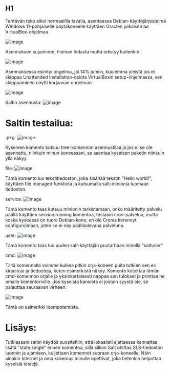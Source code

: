 ## H1

Tehtävän teko alkoi normaalilla tavalla, asentaessa Debian-käyttöjärjestelmä Windows 11-pohjaiselle pöytäkoneelle käyttäen Oraclen julkaisemaa VirtualBox-ohjelmaa

![image](https://github.com/user-attachments/assets/467c58d2-3abf-4b3c-8e23-f6acbae1176d)



Asennuksen sujuminen, hieman hidasta mutta edistyy kuitenkin..

![image](https://github.com/user-attachments/assets/24a3e75a-7a16-4123-97d5-c585990fd0f5)

Asennuksessa esiintyi ongelma, jäi 14% jumiin, kuulemma yleistä jos ei skippaa Unattended Installation-osiota VirtualBoxin setup-ohjelmassa, sen skippaaminen näytti korjaavan ongelman

![image](https://github.com/user-attachments/assets/ce3c7431-50e2-48ef-bd9d-7499f37fd126)

Saltin asennusta:
![image](https://github.com/user-attachments/assets/6e113753-00be-42d4-8902-9a24d537d26b)


# Saltin testailua:
.pkg:
![image](https://github.com/user-attachments/assets/90e89be3-1dfc-47f4-815b-2f375d67e59f)

Kyseinen komento kutsuu tree-komennon asennustilaa ja jos ei se ole asennettu, niinkuin minun koneessani, se asentaa kyseisen paketin niinkuin yllä näkyy.

file:
![image](https://github.com/user-attachments/assets/96f75d41-73de-4e7a-ba32-b5ec19664074)

Tämä komento luo tekstitiedoston, joka sisältää tekstin "Hello world!", käyttäen file.managed funktiota ja kutsumalla salt-minionia luomaan tiedoston.

service:
![image](https://github.com/user-attachments/assets/4b356aa7-6a38-4ac9-8ba9-7aa82fde4e99)

Tämä komento taas kutsuu minionin tarkistamaan, onko määritetty palvelu päällä käyttäen service.running komentoa, testasin cron-palvelua, mutta koska kyseessä on tuore Debian-kone, en ole Cronia kerennyt konfiguroimaan, joten se ei näy päälläolevana palveluna.

user:
![image](https://github.com/user-attachments/assets/cae04561-9c4d-4252-9f81-68fb6d3eb62a)

Tämä komento taas luo uuden salt-käyttäjän puutarhaan nimellä "saltuser"

cmd:
![image](https://github.com/user-attachments/assets/788d8e61-a2d0-408c-a69d-e3de193c7b05)

Tällä komennolla voimme kulkea pitkin orja-koneen puita tutkien sen eri kirjastoja ja tiedostoja, kuten esimerkistä näkyy. Komento kuljettaa tämän cmd-komennon orjalle ja yksinkertaisesti nappaa sen tulokset ja printtaa ne omalle komentoriville. Jos kyseistä kansiota ei jostain syystä ole, se palauttaa seuraavan virheen:

![image](https://github.com/user-attachments/assets/a11844cd-8e47-46df-a7ea-9e538b1afd19)

Tämä on esimerkki idempotentista.
# Lisäys:

Tutkiessani saltin käyttöä suositeltiin, että lokaalisti ajattaessa kannattaa lisätä "state.single" ennen komentoa, sillä silloin Salt ohittaa SLS-tiedoston luonnin ja ajamisen, kuljettaen komennot suoraan orja-koneelle. Näin ainakin Internet ja oma kokemus minulle opettivat, joka tietenkin helpottaa kyseisiä testejä.
